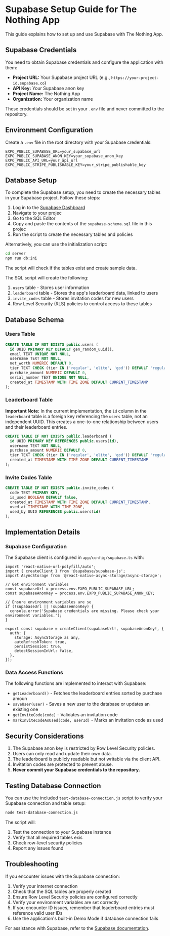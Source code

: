 # Supabase Setup Guide for The Nothing App

This guide explains how to set up and use Supabase with The Nothing App.

## Supabase Credentials

You need to obtain Supabase credentials and configure the application with them:

- **Project URL:** Your Supabase project URL (e.g., `https://your-project-id.supabase.co`)
- **API Key:** Your Supabase anon key
- **Project Name:** The Nothing App
- **Organization:** Your organization name

These credentials should be set in your `.env` file and never committed to the repository.

## Environment Configuration

Create a `.env` file in the root directory with your Supabase credentials:

```
EXPO_PUBLIC_SUPABASE_URL=your_supabase_url
EXPO_PUBLIC_SUPABASE_ANON_KEY=your_supabase_anon_key
EXPO_PUBLIC_API_URL=your_api_url
EXPO_PUBLIC_STRIPE_PUBLISHABLE_KEY=your_stripe_publishable_key
```

## Database Setup

To complete the Supabase setup, you need to create the necessary tables in your Supabase project. Follow these steps:

1. Log in to the [Supabase Dashboard](https://app.supabase.io)
2. Navigate to your projec
3. Go to the SQL Editor
4. Copy and paste the contents of the `supabase-schema.sql` file in this projec
5. Run the script to create the necessary tables and policies

Alternatively, you can use the initialization script:

```bash
cd server
npm run db:ini
```

The script will check if the tables exist and create sample data.

The SQL script will create the following:

1. `users` table - Stores user information
2. `leaderboard` table - Stores the app's leaderboard data, linked to users
3. `invite_codes` table - Stores invitation codes for new users
4. Row Level Security (RLS) policies to control access to these tables

## Database Schema

### Users Table

```sql
CREATE TABLE IF NOT EXISTS public.users (
  id UUID PRIMARY KEY DEFAULT gen_random_uuid(),
  email TEXT UNIQUE NOT NULL,
  username TEXT NOT NULL,
  net_worth NUMERIC DEFAULT 0,
  tier TEXT CHECK (tier IN ('regular', 'elite', 'god')) DEFAULT 'regular',
  purchase_amount NUMERIC DEFAULT 0,
  serial_number TEXT UNIQUE NOT NULL,
  created_at TIMESTAMP WITH TIME ZONE DEFAULT CURRENT_TIMESTAMP
);
```

### Leaderboard Table

**Important Note:** In the current implementation, the `id` column in the `leaderboard` table is a foreign key referencing the `users` table, not an independent UUID. This creates a one-to-one relationship between users and their leaderboard entries.

```sql
CREATE TABLE IF NOT EXISTS public.leaderboard (
  id UUID PRIMARY KEY REFERENCES public.users(id),
  username TEXT NOT NULL,
  purchase_amount NUMERIC DEFAULT 0,
  tier TEXT CHECK (tier IN ('regular', 'elite', 'god')) DEFAULT 'regular',
  created_at TIMESTAMP WITH TIME ZONE DEFAULT CURRENT_TIMESTAMP
);
```

### Invite Codes Table

```sql
CREATE TABLE IF NOT EXISTS public.invite_codes (
  code TEXT PRIMARY KEY,
  is_used BOOLEAN DEFAULT false,
  created_at TIMESTAMP WITH TIME ZONE DEFAULT CURRENT_TIMESTAMP,
  used_at TIMESTAMP WITH TIME ZONE,
  used_by UUID REFERENCES public.users(id)
);
```

## Implementation Details

### Supabase Configuration

The Supabase client is configured in `app/config/supabase.ts` with:

```typescrip
import 'react-native-url-polyfill/auto';
import { createClient } from '@supabase/supabase-js';
import AsyncStorage from '@react-native-async-storage/async-storage';

// Get environment variables
const supabaseUrl = process.env.EXPO_PUBLIC_SUPABASE_URL;
const supabaseAnonKey = process.env.EXPO_PUBLIC_SUPABASE_ANON_KEY;

// Ensure environment variables are se
if (!supabaseUrl || !supabaseAnonKey) {
  console.error('Supabase credentials are missing. Please check your environment variables.');
}

export const supabase = createClient(supabaseUrl!, supabaseAnonKey!, {
  auth: {
    storage: AsyncStorage as any,
    autoRefreshToken: true,
    persistSession: true,
    detectSessionInUrl: false,
  },
});
```

### Data Access Functions

The following functions are implemented to interact with Supabase:

- `getLeaderboard()` - Fetches the leaderboard entries sorted by purchase amoun
- `saveUser(user)` - Saves a new user to the database or updates an existing one
- `getInviteCode(code)` - Validates an invitation code
- `markInviteCodeAsUsed(code, userId)` - Marks an invitation code as used

## Security Considerations

1. The Supabase anon key is restricted by Row Level Security policies.
2. Users can only read and update their own data.
3. The leaderboard is publicly readable but not writable via the client API.
4. Invitation codes are protected to prevent abuse.
5. **Never commit your Supabase credentials to the repository.**

## Testing Database Connection

You can use the included `test-database-connection.js` script to verify your Supabase connection and table setup:

```bash
node test-database-connection.js
```

The script will:
1. Test the connection to your Supabase instance
2. Verify that all required tables exis
3. Check row-level security policies
4. Report any issues found

## Troubleshooting

If you encounter issues with the Supabase connection:

1. Verify your internet connection
2. Check that the SQL tables are properly created
3. Ensure Row Level Security policies are configured correctly
4. Verify your environment variables are set correctly
5. If you encounter ID issues, remember that leaderboard entries must reference valid user IDs
6. Use the application's built-in Demo Mode if database connection fails

For assistance with Supabase, refer to the [Supabase documentation](https://supabase.io/docs).
